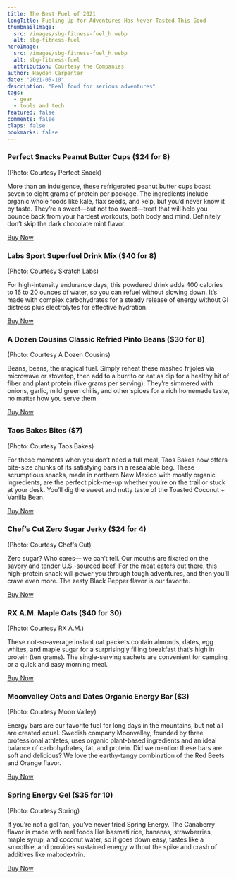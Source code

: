 ```yaml
---
title: The Best Fuel of 2021
longTitle: Fueling Up for Adventures Has Never Tasted This Good
thumbnailImage: 
  src: /images/sbg-fitness-fuel_h.webp
  alt: sbg-fitness-fuel
heroImage: 
  src: /images/sbg-fitness-fuel_h.webp
  alt: sbg-fitness-fuel
  attribution: Courtesy the Companies
author: Hayden Carpenter
date: "2021-05-10"
description: "Real food for serious adventures"
tags:
  - gear
  - tools and tech
featured: false
comments: false
claps: false
bookmarks: false
---
```


### Perfect Snacks Peanut Butter Cups ($24 for 8)
(Photo: Courtesy Perfect Snack)

More than an indulgence, these refrigerated peanut butter cups boast seven to eight grams of protein per package. The ingredients include organic whole foods like kale, flax seeds, and kelp, but you’d never know it by taste. They’re a sweet—but not too sweet—treat that will help you bounce back from your hardest workouts, both body and mind. Definitely don’t skip the dark chocolate mint flavor.

<a href="https://www.amazon.com/gp/product/B0857DC3CY/ref=as_li_tl?ie=UTF8&tag=outsonlbg-20&camp=1789&creative=9325&linkCode=as2&creativeASIN=B0857DC3CY&linkId=c7f1edfe14a4de74c04d45f514919c69" class="btn">Buy Now</a>

###  Labs Sport Superfuel Drink Mix ($40 for 8)
(Photo: Courtesy Skratch Labs)

For high-intensity endurance days, this powdered drink adds 400 calories to 16 to 20 ounces of water, so you can refuel without slowing down. It’s made with complex carbohydrates for a steady release of energy without GI distress plus electrolytes for effective hydration.

<a href="https://www.avantlink.com/click.php?tt=app&ti=1019&mi=10060&pw=209007&url=https%3A%2F%2Fwww.backcountry.com%2Fskratch-labs-sport-superfuel-drink-mix&ctc=SBG21" class="btn">Buy Now</a>

### A Dozen Cousins Classic Refried Pinto Beans ($30 for 8)
(Photo: Courtesy A Dozen Cousins)

Beans, beans, the magical fuel. Simply reheat these mashed frijoles via microwave or stovetop, then add to a burrito or eat as dip for a healthy hit of fiber and plant protein (five grams per serving). They’re simmered with onions, garlic, mild green chilis, and other spices for a rich homemade taste, no matter how you serve them.

<a href="https://www.amazon.com/gp/product/B08CMQ4B5T/ref=as_li_tl?ie=UTF8&tag=outsonlbg-20&camp=1789&creative=9325&linkCode=as2&creativeASIN=B08CMQ4B5T&linkId=377e2da745c5bbb2d004eecfddb48425" class="btn">Buy Now</a>

### Taos Bakes Bites ($7)
(Photo: Courtesy Taos Bakes)

For those moments when you don’t need a full meal, Taos Bakes now offers bite-size chunks of its satisfying bars in a resealable bag. These scrumptious snacks, made in northern New Mexico with mostly organic ingredients, are the perfect pick-me-up whether you’re on the trail or stuck at your desk. You’ll dig the sweet and nutty taste of the Toasted Coconut + Vanilla Bean.

<a href="https://www.taosbakes.com/collections/bites" class="btn">Buy Now</a>

### Chef’s Cut Zero Sugar Jerky ($24 for 4)
(Photo: Courtesy Chef‘s Cut)

Zero sugar? Who cares— we can’t tell. Our mouths are fixated on the savory and tender U.S.-sourced beef. For the meat eaters out there, this high-protein snack will power you through tough adventures, and then you’ll crave even more. The zesty Black Pepper flavor is our favorite.

<a href="https://www.amazon.com/gp/product/B08N46PXCY/ref=as_li_tl?ie=UTF8&tag=outsonlbg-20&camp=1789&creative=9325&linkCode=as2&creativeASIN=B08N46PXCY&linkId=aa2461e2fbc0d75bbf7f1fa7e3aed7ab" class="btn">Buy Now</a>

### RX A.M. Maple Oats ($40 for 30)
(Photo: Courtesy RX A.M.)

These not-so-average instant oat packets contain almonds, dates, egg whites, and maple sugar for a surprisingly filling breakfast that’s high in protein (ten grams). The single-serving sachets are convenient for camping or a quick and easy morning meal.

<a href="https://www.amazon.com/gp/product/B07TWNG3LW/ref=as_li_tl?ie=UTF8&tag=outsonlbg-20&camp=1789&creative=9325&linkCode=as2&creativeASIN=B07TWNG3LW&linkId=4d5907b93953be582dbb39e0a848fb7c" class="btn">Buy Now</a>

### Moonvalley Oats and Dates Organic Energy Bar ($3)
(Photo: Courtesy Moon Valley)

Energy bars are our favorite fuel for long days in the mountains, but not all are created equal. Swedish company Moonvalley, founded by three professional athletes, uses organic plant-based ingredients and an ideal balance of carbohydrates, fat, and protein. Did we mention these bars are soft and delicious? We love the earthy-tangy combination of the Red Beets and Orange flavor.

<a href="https://moonvalley.me/products/oats-dates-apple-cinnamon" class="btn">Buy Now</a>

### Spring Energy Gel ($35 for 10)
(Photo: Courtesy Spring)

If you’re not a gel fan, you’ve never tried Spring Energy. The Canaberry flavor is made with real foods like basmati rice, bananas, strawberries, maple syrup, and coconut water, so it goes down easy, tastes like a smoothie, and provides sustained energy without the spike and crash of additives like maltodextrin.

<a href="https://www.amazon.com/gp/product/B07933BXW5/ref=as_li_tl?ie=UTF8&tag=outsonlbg-20&camp=1789&creative=9325&linkCode=as2&creativeASIN=B07933BXW5&linkId=a8de26281230ac229b0680507ac6d553" class="btn">Buy Now</a>